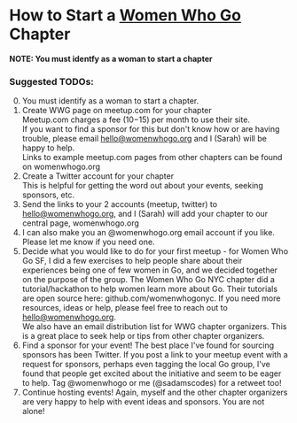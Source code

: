 # How to Start a [Women Who Go](womenwhogo.org) Chapter


**NOTE: You must identfy as a woman to start a chapter**

### Suggested TODOs:
0. You must identify as a woman to start a chapter.
1. Create WWG page on meetup.com for your chapter <br>
Meetup.com charges a fee ($10-$15) per month to use their site. <br>
If you want to find a sponsor for this but don't know how or are having trouble, please email hello@womenwhogo.org and I (Sarah) will be happy to help. <br>
Links to example meetup.com pages from other chapters can be found on womenwhogo.org
2. Create a Twitter account for your chapter <br>
This is helpful for getting the word out about your events, seeking sponsors, etc.
3. Send the links to your 2 accounts (meetup, twitter) to hello@womenwhogo.org, and I (Sarah) will add your chapter to our central page, womenwhogo.org
4. I can also make you an @womenwhogo.org email account if you like. Please let me know if you need one.
5. Decide what you would like to do for your first meetup - for Women Who Go SF, I did a few exercises to help people share about their experiences being one of few women in Go, and we decided together on the purpose of the group. The Women Who Go NYC chapter did a tutorial/hackathon to help women learn more about Go. Their tutorials are open source here: github.com/womenwhogonyc. If you need more resources, ideas or help, please feel free to reach out to hello@womenwhogo.org.<br>
We also have an email distribution list for WWG chapter organizers. This is a great place to seek help or tips from other chapter organizers.
6. Find a sponsor for your event! The best place I've found for sourcing sponsors has been Twitter. If you post a link to your meetup event with a request for sponsors, perhaps even tagging the local Go group, I've found that people get excited about the initiative and seem to be eager to help. Tag @womenwhogo or me (@sadamscodes) for a retweet too!
7. Continue hosting events! Again, myself and the other chapter organizers are very happy to help with event ideas and sponsors. You are not alone!
